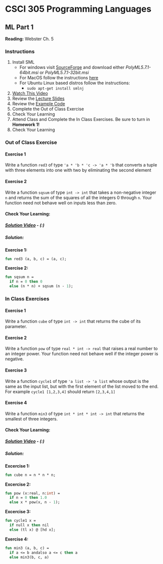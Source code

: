# CSCI 305 Programming Languages

## ML Part 1

**Reading:** Webster Ch. 5

### Instructions
1. Install SML
    * For windows visit [SourceForge](https://sourceforge.net/projects/polyml/) and download either *PolyML5.7.1-64bit.msi* or *PolyML5.7.1-32bit.msi*
    * For MacOS follow the instructions [here](http://islovely.co/posts/painless-installation-of-sml-on-os-x/)
    * For Ubuntu Linux based distros follow the instructions:
        - `sudo apt-get install smlnj`
2. [Watch This Video](https://youtu.be/pBwpRivrhN4)
3. Review the [Lecture Slides](slides/Lecture13_14.pdf)
4. Review the [Example Code](https://github.com/CSCI305/csci305-ml-examples/blob/master/ml1.sml)
5. Complete the Out of Class Exercise
6. Check Your Learning
7. Attend Class and Complete the In Class Exercises. Be sure to turn in **Homework 1!**
8. Check Your Learning

### Out of Class Exercise

#### Exercise 1
Write a function `red3` of type `'a * 'b * 'c -> 'a * 'b` that converts a tuple with three elements into one with two by eliminating the second element

#### Exercise 2
Write a function `sqsum` of type `int -> int` that takes a non-negative integer `n` and returns the sum of the squares of all the integers 0 through `n`. Your function need not behave well on inputs less than zero.

#### Check Your Learning:

##### [Solution Video]() - (:)

##### Solution:

**Exercise 1:**
```ml
fun red3 (a, b, c) = (a, c);
```

**Exercise 2:**
```ml
fun sqsum n =
  if n = 0 then 0
  else (n * n) + sqsum (n - 1);
```

### In Class Exercises

#### Exercise 1
Write a function `cube` of type `int -> int` that returns the cube of its parameter.

#### Exercise 2
Write a function `pow` of type `real * int -> real` that raises a real number to an integer power. Your function need not behave well if the integer power is negative.

#### Exercise 3
Write a function `cycle1` of type `'a list -> 'a list` whose output is the same as the input list, but with the first element of the list moved to the end. For example `cycle1 [1,2,3,4]` should return `[2,3,4,1]`

#### Exercise 4
Write a function `min3` of type `int * int * int -> int` that returns the smallest of three integers.

#### Check Your Learning:

##### [Solution Video]() - (:)

##### Solution:

**Excercise 1:**
```ml
fun cube n = n * n * n;
```

**Excercise 2:**
```ml
fun pow (x:real, n:int) =
  if n = 0 then 1.0
  else x * pow(x, n - 1);
```

**Excercise 3:**
```ml
fun cycle1 x =
  if null x then nil
  else (tl x) @ [hd x];
```

**Exercise 4:**
```ml
fun min3 (a, b, c) =
  if a <= b andalso a <= c then a
  else min3(b, c, a)
```
